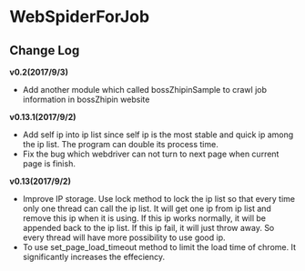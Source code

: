 # WebSpiderForJob

## Change Log

**v0.2(2017/9/3)**
* Add another module which called bossZhipinSample to crawl job information in bossZhipin website

**v0.13.1(2017/9/2)**
* Add self ip into ip list since self ip is the most stable and quick ip among the ip list. The program can double its process time.
* Fix the bug which webdriver can not turn to next page when current page is finish.

**v0.13(2017/9/2)**
* Improve IP storage. Use lock method to lock the ip list so that every time only one thread can call the ip list. It will get one ip from ip list and remove this ip when it is using. If this ip works normally, it will be appended back to the ip list. If this ip fail, it will just throw away. So every thread will have more possibility to use good ip.
* To use set_page_load_timeout method to limit the load time of chrome. It significantly increases the effeciency.
